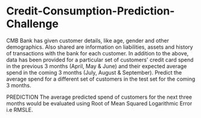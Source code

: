 # Credit-Consumption-Prediction-Challenge
CMB Bank has given customer details, like age, gender and other demographics. Also shared are information on liabilities, assets and history of transactions with the bank for each customer. In addition to the above, data has been provided for a particular set of customers' credit card spend in the previous 3 months (April, May &amp; June) and their expected average spend in the coming 3 months (July, August &amp; September). Predict the average spend for a different set of customers in the test set for the coming 3 months.


PREDICTION
The average predicted spend of customers for the next three months would be evaluated using Root of Mean Squared Logarithmic Error i.e RMSLE.
